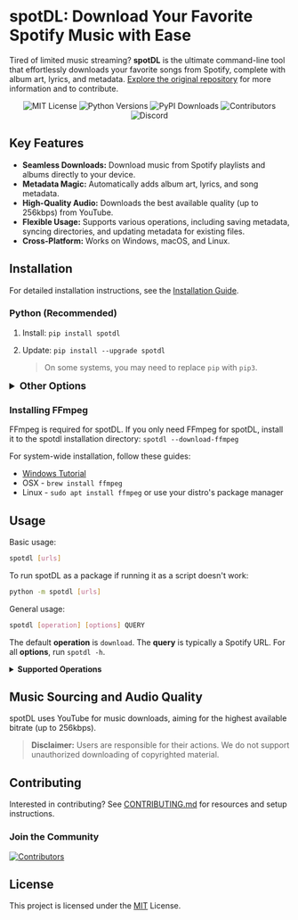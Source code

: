 # spotDL: Download Your Favorite Spotify Music with Ease

Tired of limited music streaming? **spotDL** is the ultimate command-line tool that effortlessly downloads your favorite songs from Spotify, complete with album art, lyrics, and metadata. [Explore the original repository](https://github.com/spotDL/spotify-downloader) for more information and to contribute.

<div align="center">
  <img src="https://img.shields.io/github/license/spotdl/spotify-downloader?color=44CC11&style=flat-square" alt="MIT License">
  <img src="https://img.shields.io/pypi/pyversions/spotDL?color=%2344CC11&style=flat-square" alt="Python Versions">
  <img src="https://img.shields.io/pypi/dw/spotDL?label=downloads@pypi&color=344CC11&style=flat-square" alt="PyPI Downloads">
  <img src="https://img.shields.io/github/contributors/spotDL/spotify-downloader?style=flat-square" alt="Contributors">
  <img src="https://img.shields.io/discord/771628785447337985?label=discord&logo=discord&style=flat-square" alt="Discord">
</div>

## Key Features

*   **Seamless Downloads:** Download music from Spotify playlists and albums directly to your device.
*   **Metadata Magic:** Automatically adds album art, lyrics, and song metadata.
*   **High-Quality Audio:** Downloads the best available quality (up to 256kbps) from YouTube.
*   **Flexible Usage:** Supports various operations, including saving metadata, syncing directories, and updating metadata for existing files.
*   **Cross-Platform:** Works on Windows, macOS, and Linux.

## Installation

For detailed installation instructions, see the [Installation Guide](https://spotdl.readthedocs.io/en/latest/installation.html).

### Python (Recommended)

1.  Install: `pip install spotdl`
2.  Update: `pip install --upgrade spotdl`

    > On some systems, you may need to replace `pip` with `pip3`.

<details>
    <summary style="font-size:1.25em"><strong>Other Options</strong></summary>

*   **Prebuilt Executable:** Download from the [Releases Tab](https://github.com/spotDL/spotify-downloader/releases).
*   **Termux:** `curl -L https://raw.githubusercontent.com/spotDL/spotify-downloader/master/scripts/termux.sh | sh`
*   **Arch Linux (AUR):** Use the [AUR package](https://aur.archlinux.org/packages/spotdl/).
*   **Docker:** Build and run using the provided Dockerfile.

</details>

### Installing FFmpeg

FFmpeg is required for spotDL.  If you only need FFmpeg for spotDL, install it to the spotdl installation directory:
`spotdl --download-ffmpeg`

For system-wide installation, follow these guides:

*   [Windows Tutorial](https://windowsloop.com/install-ffmpeg-windows-10/)
*   OSX - `brew install ffmpeg`
*   Linux - `sudo apt install ffmpeg` or use your distro's package manager

## Usage

Basic usage:

```bash
spotdl [urls]
```

To run spotDL as a package if running it as a script doesn't work:

```bash
python -m spotdl [urls]
```

General usage:

```bash
spotdl [operation] [options] QUERY
```

The default **operation** is `download`. The **query** is typically a Spotify URL. For all **options**, run `spotdl -h`.

<details>
<summary style="font-size:1em"><strong>Supported Operations</strong></summary>

*   `save`: Save metadata only.
    *   Usage: `spotdl save [query] --save-file {filename}.spotdl`
*   `web`: Launch a web interface (limited features).
*   `url`: Get direct download links.
    *   Usage: `spotdl url [query]`
*   `sync`: Update directories based on a playlist.
    *   Usage: `spotdl sync [query] --save-file {filename}.spotdl`
*   `meta`: Update metadata for existing files.

</details>

## Music Sourcing and Audio Quality

spotDL uses YouTube for music downloads, aiming for the highest available bitrate (up to 256kbps).

> **Disclaimer:** Users are responsible for their actions. We do not support unauthorized downloading of copyrighted material.

## Contributing

Interested in contributing?  See [CONTRIBUTING.md](docs/CONTRIBUTING.md) for resources and setup instructions.

### Join the Community

<a href="https://github.com/spotDL/spotify-downloader/graphs/contributors">
  <img class="dark-light" src="https://contrib.rocks/image?repo=spotDL/spotify-downloader&anon=0&columns=25&max=100&r=true" alt="Contributors">
</a>

## License

This project is licensed under the [MIT](/LICENSE) License.